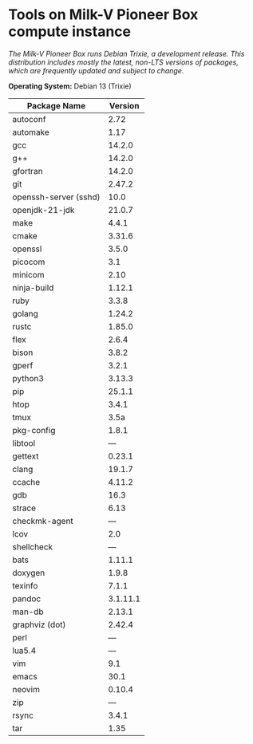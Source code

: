 # Tools on Milk-V Pioneer Box compute instance

*The Milk-V Pioneer Box runs Debian Trixie, a development release. This distribution includes mostly the latest, non-LTS versions of packages, which are frequently updated and subject to change.* 

**Operating System:** Debian 13 (Trixie)

| Package Name              | Version    |
|---------------------------|------------|
| autoconf                  | 2.72       |
| automake                  | 1.17       |
| gcc                       | 14.2.0     |
| g++                       | 14.2.0     |
| gfortran                  | 14.2.0     |
| git                       | 2.47.2     |
| openssh-server (sshd)     | 10.0       |
| openjdk-21-jdk            | 21.0.7     |
| make                      | 4.4.1      |
| cmake                     | 3.31.6     |
| openssl                   | 3.5.0      |
| picocom                   | 3.1        |
| minicom                   | 2.10       |
| ninja-build               | 1.12.1     |
| ruby                      | 3.3.8      |
| golang                    | 1.24.2     |
| rustc                     | 1.85.0     |
| flex                      | 2.6.4      |
| bison                     | 3.8.2      |
| gperf                     | 3.2.1      |
| python3                   | 3.13.3     |
| pip                       | 25.1.1     |
| htop                      | 3.4.1      |
| tmux                      | 3.5a       |
| pkg-config                | 1.8.1      |
| libtool                   | —          |
| gettext                   | 0.23.1     |
| clang                     | 19.1.7     |
| ccache                    | 4.11.2     |
| gdb                       | 16.3       |
| strace                    | 6.13       |
| checkmk-agent             | —          |
| lcov                      | 2.0        |
| shellcheck                | —          |
| bats                      | 1.11.1     |
| doxygen                   | 1.9.8      |
| texinfo                   | 7.1.1      |
| pandoc                    | 3.1.11.1   |
| man-db                    | 2.13.1     |
| graphviz (dot)            | 2.42.4     |
| perl                      | —          |
| lua5.4                    | —          |
| vim                       | 9.1        |
| emacs                     | 30.1       |
| neovim                    | 0.10.4     |
| zip                       | —          |
| rsync                     | 3.4.1      |
| tar                       | 1.35       |



